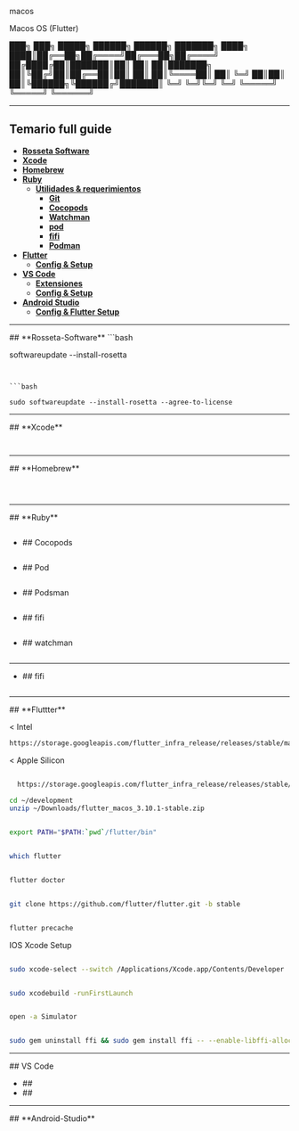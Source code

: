macos

Macos OS (Flutter)

███╗ ███╗ █████╗ ██████╗ ██████╗ ███████╗
████╗ ████║██╔══██╗██╔════╝██╔═══██╗██╔════╝
██╔████╔██║███████║██║ ██║ ██║███████╗
██║╚██╔╝██║██╔══██║██║ ██║ ██║╚════██║
██║ ╚═╝ ██║██║ ██║╚██████╗╚██████╔╝███████║
╚═╝ ╚═╝╚═╝ ╚═╝ ╚═════╝ ╚═════╝ ╚══════╝

--------------------------------------

## **Temario full guide**

- [**Rosseta Software**](#1)
- [**Xcode**](#2)
- [**Homebrew**](#3)
- [**Ruby**](#4)
  - [**Utilidades & requerimientos**](#4.1)
    - [**Git**](#4.2)
    - [**Cocopods**](#4.3)
    - [**Watchman**](#4.4)
    - [**pod**](#4.4)
    - [**fifi**](#4.5)
    - [**Podman**](#4.6)
- [**Flutter**](#5)
  - [**Config & Setup**](#5.2)
- [**VS Code**](#6)
  - [**Extensiones**](#6.1)
  - [**Config & Setup**](#6.2)
- [**Android Studio**](#7)
  - [**Config & Flutter Setup**](#7.1)

------------------


<div id='1' />
## **Rosseta-Software**
```bash

softwareupdate --install-rosetta

```


```bash

sudo softwareupdate --install-rosetta --agree-to-license

```


--------------------------------------
<div id='2' />
## **Xcode**



```bash


```

```bash


```


--------------------------------------
<div id='3' />
## **Homebrew**


```bash


```

```bash


```

```bash


```


--------------------------------------
<div id='4' />
## **Ruby**

```bash


```

* <div id='id4.1' />
  ## Cocopods

  ```bash


  ```

* <div id='id4.1' />
  ## Pod

  ```bash


  ```

* <div id='id4.1' />
  ## Podsman


  ```bash


  ```

* <div id='id4.1' />
  ## fifi


  ```bash


  ```
 
* <div id='id4.1' />
  ## watchman

  ```bash


  ```

--------------------------------------
* <div id='id4.1' />
  ## fifi

  ```bash


  ```



--------------------------------------
<div id='id5' />
## **Fluttter**


< Intel

```bash
https://storage.googleapis.com/flutter_infra_release/releases/stable/macos/flutter_macos_3.10.1-stable.zip

```

< Apple Silicon

```bash

  https://storage.googleapis.com/flutter_infra_release/releases/stable/macos/flutter_macos_arm64_3.10.1-stable.zip
```

```bash
cd ~/development
unzip ~/Downloads/flutter_macos_3.10.1-stable.zip


```





```bash

export PATH="$PATH:`pwd`/flutter/bin"


```



```bash

which flutter

```




```bash

flutter doctor

```





```bash

git clone https://github.com/flutter/flutter.git -b stable

```




```bash

flutter precache

```


IOS Xcode  Setup 


```bash

sudo xcode-select --switch /Applications/Xcode.app/Contents/Developer

```


```bash

sudo xcodebuild -runFirstLaunch

```





```bash

open -a Simulator


```






```bash

sudo gem uninstall ffi && sudo gem install ffi -- --enable-libffi-alloc


```

--------------------------------------
<div id='id6' />
## VS Code 

* <div id='id6.1' />
  ##

* <div id='id6.2' />
  ##


--------------------------------------
<div id='id7' />
## **Android-Studio**

